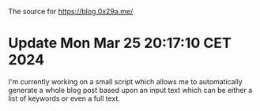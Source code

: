 The source for https://blog.0x29a.me/

# Update Mon Mar 25 20:17:10 CET 2024

I'm currently working on a small script which 
allows me to automatically generate a whole blog post
based upon an input text which can be either
a list of keywords or even a full text. 
